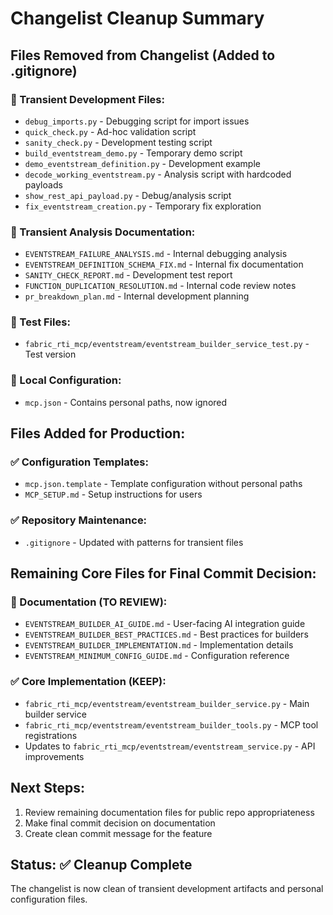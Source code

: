 # Changelist Cleanup Summary

## Files Removed from Changelist (Added to .gitignore)

### 🚫 Transient Development Files:
- `debug_imports.py` - Debugging script for import issues
- `quick_check.py` - Ad-hoc validation script  
- `sanity_check.py` - Development testing script
- `build_eventstream_demo.py` - Temporary demo script
- `demo_eventstream_definition.py` - Development example
- `decode_working_eventstream.py` - Analysis script with hardcoded payloads
- `show_rest_api_payload.py` - Debug/analysis script
- `fix_eventstream_creation.py` - Temporary fix exploration

### 🚫 Transient Analysis Documentation:
- `EVENTSTREAM_FAILURE_ANALYSIS.md` - Internal debugging analysis
- `EVENTSTREAM_DEFINITION_SCHEMA_FIX.md` - Internal fix documentation
- `SANITY_CHECK_REPORT.md` - Development test report
- `FUNCTION_DUPLICATION_RESOLUTION.md` - Internal code review notes
- `pr_breakdown_plan.md` - Internal development planning

### 🚫 Test Files:
- `fabric_rti_mcp/eventstream/eventstream_builder_service_test.py` - Test version

### 🚫 Local Configuration:
- `mcp.json` - Contains personal paths, now ignored

## Files Added for Production:

### ✅ Configuration Templates:
- `mcp.json.template` - Template configuration without personal paths
- `MCP_SETUP.md` - Setup instructions for users

### ✅ Repository Maintenance:
- `.gitignore` - Updated with patterns for transient files

## Remaining Core Files for Final Commit Decision:

### 🤔 Documentation (TO REVIEW):
- `EVENTSTREAM_BUILDER_AI_GUIDE.md` - User-facing AI integration guide
- `EVENTSTREAM_BUILDER_BEST_PRACTICES.md` - Best practices for builders
- `EVENTSTREAM_BUILDER_IMPLEMENTATION.md` - Implementation details
- `EVENTSTREAM_MINIMUM_CONFIG_GUIDE.md` - Configuration reference

### ✅ Core Implementation (KEEP):
- `fabric_rti_mcp/eventstream/eventstream_builder_service.py` - Main builder service
- `fabric_rti_mcp/eventstream/eventstream_builder_tools.py` - MCP tool registrations
- Updates to `fabric_rti_mcp/eventstream/eventstream_service.py` - API improvements

## Next Steps:
1. Review remaining documentation files for public repo appropriateness
2. Make final commit decision on documentation
3. Create clean commit message for the feature

## Status: ✅ Cleanup Complete
The changelist is now clean of transient development artifacts and personal configuration files.
